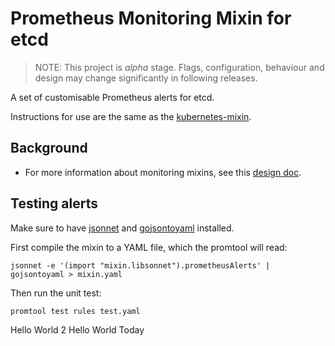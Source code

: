 # Prometheus Monitoring Mixin for etcd

> NOTE: This project is *alpha* stage. Flags, configuration, behaviour and design may change significantly in following releases.

A set of customisable Prometheus alerts for etcd.

Instructions for use are the same as the [kubernetes-mixin](https://github.com/kubernetes-monitoring/kubernetes-mixin).

## Background

* For more information about monitoring mixins, see this [design doc](https://docs.google.com/document/d/1A9xvzwqnFVSOZ5fD3blKODXfsat5fg6ZhnKu9LK3lB4/edit#).

## Testing alerts

Make sure to have [jsonnet](https://jsonnet.org/) and [gojsontoyaml](https://github.com/brancz/gojsontoyaml) installed.

First compile the mixin to a YAML file, which the promtool will read:
```
jsonnet -e '(import "mixin.libsonnet").prometheusAlerts' | gojsontoyaml > mixin.yaml
```

Then run the unit test:
```
promtool test rules test.yaml
```
Hello World 2
Hello World Today
